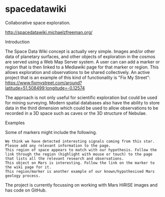 # spacedatawiki
Collaborative space exploration.

http://spacedatawiki.michaelzfreeman.org/

Introduction

The Space Data Wiki concept is actually very simple. Images and/or other data of planetary surfaces, and other objects of exploration in the cosmos are served using a Web Map Server system. A user can can add a marker or region that is then linked to a Mediawiki page for that marker or region. This allows exploration and observations to be shared collectively. An active project that is an example of this kind of functionality is "Fix My Street": https://www.fixmystreet.com/around?latitude=51.508499;longitude=-0.12574

The approach is not only useful for scientific exploration but could be used for mining surveying. Modern spatial databases also have the ability to store data in the third dimension which could be used to allow observations to be recorded in a 3D space such as caves or the 3D structure of Nebulae.

Examples

Some of markers might include the following.

    We think we have detected interesting signals coming from this star. Please add any relevant information to the page.
    This region of space appears to match with our hypothesis. Follow the link through the region (highlight with mouse or touch) to the page that lists all the relevant research and observations.
    This object on Mars is interesting. Follow the link on the marker to the wiki page for it.
    This region/marker is another example of our known/hypothesised Mars geology process.

The project is currently focussing on working with Mars HiRISE images and has code on GitHub.
